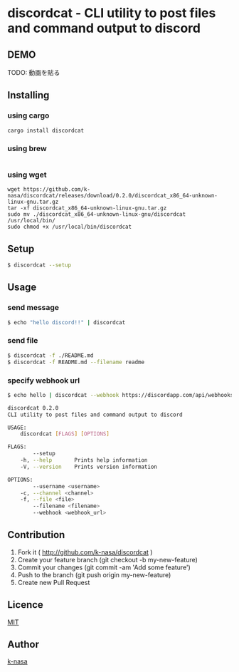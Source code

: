 # discordcat - CLI utility to post files and command output to discord


## DEMO

TODO: 動画を貼る


## Installing


### using cargo
```
cargo install discordcat
```


### using brew

```

```

### using wget

```
wget https://github.com/k-nasa/discordcat/releases/download/0.2.0/discordcat_x86_64-unknown-linux-gnu.tar.gz
tar -xf discordcat_x86_64-unknown-linux-gnu.tar.gz
sudo mv ./discordcat_x86_64-unknown-linux-gnu/discordcat /usr/local/bin/
sudo chmod +x /usr/local/bin/discordcat
```

## Setup

```sh
$ discordcat --setup
```

## Usage

### send message

```sh
$ echo "hello discord!!" | discordcat
```

### send file

```sh
$ discordcat -f ./README.md
$ discordcat -f README.md --filename readme
```


### specify webhook url

```sh
$ echo hello | discordcat --webhook https://discordapp.com/api/webhooks/hoge/huga
```

```sh
discordcat 0.2.0
CLI utility to post files and command output to discord

USAGE:
    discordcat [FLAGS] [OPTIONS]

FLAGS:
        --setup
    -h, --help       Prints help information
    -V, --version    Prints version information

OPTIONS:
        --username <username>
    -c, --channel <channel>
    -f, --file <file>
        --filename <filename>
        --webhook <webhook_url>
```

## Contribution

1. Fork it ( http://github.com/k-nasa/discordcat )
2. Create your feature branch (git checkout -b my-new-feature)
3. Commit your changes (git commit -am 'Add some feature')
4. Push to the branch (git push origin my-new-feature)
5. Create new Pull Request

## Licence

[MIT](https://github.com/k-nasa/discordcat/blob/master/LICENCE)

## Author

[k-nasa](https://github.com/k-nasa)
